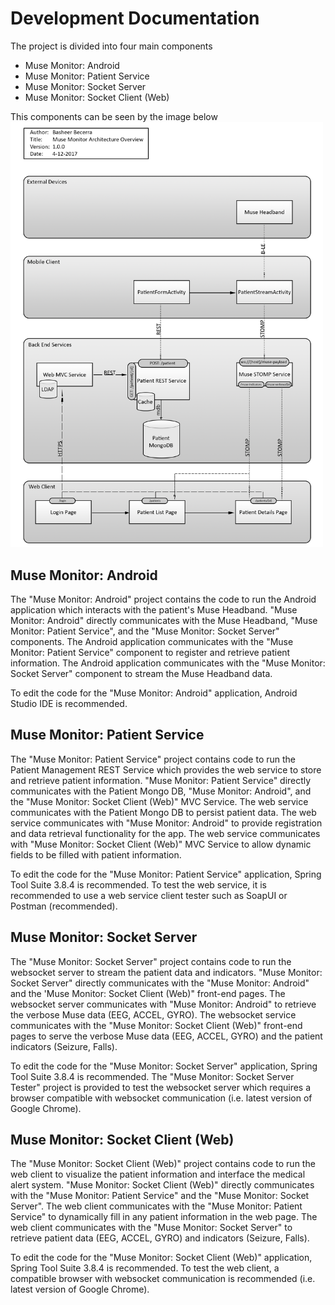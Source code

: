 # Development Documentation
The project is divided into four main components
- Muse Monitor: Android
- Muse Monitor: Patient Service
- Muse Monitor: Socket Server
- Muse Monitor: Socket Client (Web)

This components can be seen by the image below <br/>
<img src="img/architecture.png" width="500">

## Muse Monitor: Android
The "Muse Monitor: Android" project contains the code to run the Android application which interacts with the patient's Muse Headband. "Muse Monitor: Android" directly communicates with the Muse Headband, "Muse Monitor: Patient Service", and the "Muse Monitor: Socket Server" components. The Android application communicates with the "Muse Monitor: Patient Service" component to register and retrieve patient information. The Android application communicates with the "Muse Monitor: Socket Server" component to stream the Muse Headband data.

To edit the code for the "Muse Monitor: Android" application, Android Studio IDE is recommended.

## Muse Monitor: Patient Service
The "Muse Monitor: Patient Service" project contains code to run the Patient Management REST Service which provides the web service to store and retrieve patient information. "Muse Monitor: Patient Service" directly communicates with the Patient Mongo DB, "Muse Monitor: Android", and the "Muse Monitor: Socket Client (Web)" MVC Service. The web service communicates with the Patient Mongo DB to persist patient data. The web service communicates with "Muse Monitor: Android" to provide registration and data retrieval functionality for the app. The web service communicates with "Muse Monitor: Socket Client (Web)" MVC Service to allow dynamic fields to be filled with patient information.

To edit the code for the "Muse Monitor: Patient Service" application, Spring Tool Suite 3.8.4 is recommended. To test the web service, it is recommended to use a web service client tester such as SoapUI or Postman (recommended).

## Muse Monitor: Socket Server
The "Muse Monitor: Socket Server" project contains code to run the websocket server to stream the patient data and indicators. "Muse Monitor: Socket Server" directly communicates with the "Muse Monitor: Android" and the 'Muse Monitor: Socket Client (Web)" front-end pages. The websocket server communicates with "Muse Monitor: Android" to retrieve the verbose Muse data (EEG, ACCEL, GYRO). The websocket service communicates with the "Muse Monitor: Socket Client (Web)" front-end pages to serve the verbose Muse data (EEG, ACCEL, GYRO) and the patient indicators (Seizure, Falls).

To edit the code for the "Muse Monitor: Socket Server" application, Spring Tool Suite 3.8.4 is recommended. The "Muse Monitor: Socket Server Tester" project is provided to test the websocket server which requires a browser compatible with websocket communication (i.e. latest version of Google Chrome).

## Muse Monitor: Socket Client (Web)
The "Muse Monitor: Socket Client (Web)" project contains code to run the web client to visualize the patient information and interface the medical alert system. "Muse Monitor: Socket Client (Web)" directly communicates with the "Muse Monitor: Patient Service" and the "Muse Monitor: Socket Server". The web client communicates with the "Muse Monitor: Patient Service" to dynamically fill in any patient information in the web page. The web client communicates with the "Muse Monitor: Socket Server" to retrieve patient data (EEG, ACCEL, GYRO) and indicators (Seizure, Falls).

To edit the code for the "Muse Monitor: Socket Client (Web)" application, Spring Tool Suite 3.8.4 is recommended. To test the web client, a compatible browser with websocket communication is recommended (i.e. latest version of Google Chrome).
